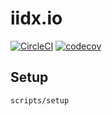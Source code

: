 # iidx.io

[![CircleCI](https://circleci.com/gh/iidx-io/iidx.io.svg?style=shield)](https://circleci.com/gh/iidx-io/iidx.io)
[![codecov](https://codecov.io/gh/iidx-io/iidx.io/branch/master/graph/badge.svg)](https://codecov.io/gh/iidx-io/iidx.io)

## Setup

```
scripts/setup
```
